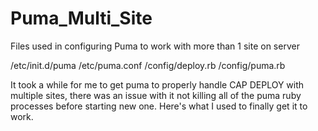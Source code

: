 Puma_Multi_Site
===============

Files used in configuring Puma to work with more than 1 site on server

/etc/init.d/puma
/etc/puma.conf
<rails site>/config/deploy.rb
<rails site>/config/puma.rb

It took a while for me to get puma to properly handle CAP DEPLOY with multiple sites, there was an issue with it not killing all of the puma ruby processes before starting new one. Here's what I used to finally get it to work.
